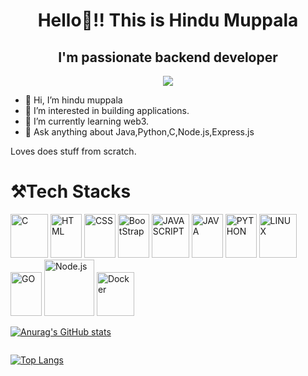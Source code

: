 <h1 align="center">Hello👋!! This is Hindu Muppala</h1>
<h2 align="center"> I'm passionate backend developer</h2>
<p align="center">
<img align="center" src="https://user-images.githubusercontent.com/120579608/230760230-ef7837a0-f570-471e-bf4d-5d4b7869e237.png" />
</p>

- 👋 Hi, I’m hindu muppala
- 👀 I’m interested in building applications.
- 🌱 I’m currently learning web3.
- 💞️ Ask anything about Java,Python,C,Node.js,Express.js

Loves does stuff from scratch.
# :hammer_and_pick:Tech Stacks
<picture>
<img alt="C" src="https://user-images.githubusercontent.com/120579608/230761082-ebde4f7c-054a-41eb-a4cd-3c87a4805ab9.png" width="60" height="70"/>
</picture>
<picture>
  <img alt="HTML" src="https://user-images.githubusercontent.com/120579608/230758867-e6fd5db8-7ec2-4aca-b737-1d7eb1791916.png" width="50" height="70"/>
</picture>
<picture>
 <img alt="CSS" src="https://user-images.githubusercontent.com/120579608/230758892-ac491c04-d40c-4dce-b239-fa4a7ae3f283.png" width="50" height="70"/>
</picture>
<picture>
<img alt="BootStrap" src="https://user-images.githubusercontent.com/120579608/230761720-217937ae-7c58-46c9-831d-9f11a5651055.png" width="50" height="70"/>
</picture>
<picture>
  <img alt="JAVASCRIPT" src="https://user-images.githubusercontent.com/120579608/230760590-56691170-e4d5-4f58-ab49-38ca48de988a.png" width="60" height="70"/>
</picture>
<picture>
 <img alt="JAVA" src="https://user-images.githubusercontent.com/120579608/230760544-a4e89b3f-b38a-47d2-848b-d93494d6a0e0.png" width="50" height="70"/>
</picture>
<picture>
  <img alt="PYTHON" src="https://user-images.githubusercontent.com/120579608/230760490-925c6cdc-ceea-4417-ab5b-264ad32448b0.png" width="50" height="70"/>
</picture>
<picture>
 <img alt="LINUX" src="https://user-images.githubusercontent.com/120579608/230760652-9fe240ba-3baa-44bc-86ed-9e03130b3b8e.png" width="60" height="70"/>
</picture>
<picture>
<img alt="GO" src="https://user-images.githubusercontent.com/120579608/230760709-547d0782-2b78-4e4d-861f-f6cc08b51ace.png" width="50" height="70"/>
</picture>
<picture>
<img alt="Node.js" src="https://user-images.githubusercontent.com/120579608/230760806-2e0f3ae3-d503-4a08-9828-7eaeb9724d9e.png" width="80" height="90"/>
</picture>
<picture>
<img alt="Docker" src="https://user-images.githubusercontent.com/120579608/230761156-86b2fdc9-d711-43d7-8ae8-355222561eda.png" width="60" height="70"/>
</picture>

[![Anurag's GitHub stats](https://github-readme-stats.vercel.app/api?username=hindu-muppala&show_icons=true&theme=dark)](https://github.com/anuraghazra/github-readme-stats)
```
```
[![Top Langs](https://github-readme-stats.vercel.app/api/top-langs/?username=hindu-muppala)](https://github.com/anuraghazra/github-readme-stats)
